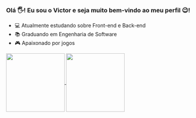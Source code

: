 ### Olá 🖐! Eu sou o Victor e seja muito bem-vindo ao meu perfil 😉!

- 💻 Atualmente estudando sobre Front-end e Back-end
- 📚 Graduando em Engenharia de Software
- 🎮 Apaixonado por jogos

<div>
<a href="https://github.com/VictorHSLito/github-readme-stats">
<img img height="160em" align="center" src="https://github-readme-stats.vercel.app/api?username=VictorHSLito&theme=swift&show_icons=true&include_all_commits=true&count_private=true&hide_rank=false"/>
<a href="https://github.com/VictorHSLito">
  <img img height="160em" align="center" src="https://github-readme-stats.vercel.app/api/top-langs?username=VictorHSLito&layout=compact&langs_count=8&theme=swift" />
</a>
</div>

